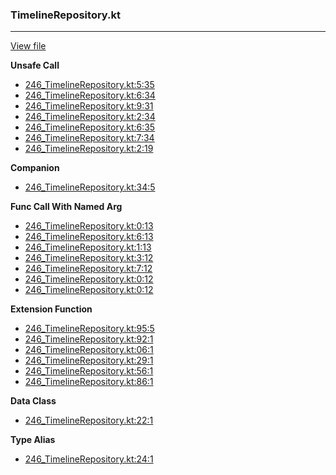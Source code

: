 ### TimelineRepository.kt
---
[View file](files/246_TimelineRepository.kt)

**Unsafe Call**

 - [246_TimelineRepository.kt:5:35](files/246_TimelineRepository.kt#L5:)
 - [246_TimelineRepository.kt:6:34](files/246_TimelineRepository.kt#L6:)
 - [246_TimelineRepository.kt:9:31](files/246_TimelineRepository.kt#L9:)
 - [246_TimelineRepository.kt:2:34](files/246_TimelineRepository.kt#L2:)
 - [246_TimelineRepository.kt:6:35](files/246_TimelineRepository.kt#L6:)
 - [246_TimelineRepository.kt:7:34](files/246_TimelineRepository.kt#L7:)
 - [246_TimelineRepository.kt:2:19](files/246_TimelineRepository.kt#L2:)

**Companion**

 - [246_TimelineRepository.kt:34:5](files/246_TimelineRepository.kt#L34)

**Func Call With Named Arg**

 - [246_TimelineRepository.kt:0:13](files/246_TimelineRepository.kt#L0:)
 - [246_TimelineRepository.kt:6:13](files/246_TimelineRepository.kt#L6:)
 - [246_TimelineRepository.kt:1:13](files/246_TimelineRepository.kt#L1:)
 - [246_TimelineRepository.kt:3:12](files/246_TimelineRepository.kt#L3:)
 - [246_TimelineRepository.kt:7:12](files/246_TimelineRepository.kt#L7:)
 - [246_TimelineRepository.kt:0:12](files/246_TimelineRepository.kt#L0:)
 - [246_TimelineRepository.kt:0:12](files/246_TimelineRepository.kt#L0:)

**Extension Function**

 - [246_TimelineRepository.kt:95:5](files/246_TimelineRepository.kt#L95)
 - [246_TimelineRepository.kt:92:1](files/246_TimelineRepository.kt#L92)
 - [246_TimelineRepository.kt:06:1](files/246_TimelineRepository.kt#L06)
 - [246_TimelineRepository.kt:29:1](files/246_TimelineRepository.kt#L29)
 - [246_TimelineRepository.kt:56:1](files/246_TimelineRepository.kt#L56)
 - [246_TimelineRepository.kt:86:1](files/246_TimelineRepository.kt#L86)

**Data Class**

 - [246_TimelineRepository.kt:22:1](files/246_TimelineRepository.kt#L22)

**Type Alias**

 - [246_TimelineRepository.kt:24:1](files/246_TimelineRepository.kt#L24)
